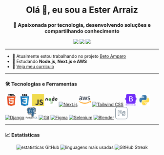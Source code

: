 <h1 align="center">Olá 👋, eu sou a Ester Arraiz</h1>
<h3 align="center">🚀 Apaixonada por tecnologia, desenvolvendo soluções e compartilhando conhecimento</h3>

<p align="center">
  <a href="mailto:esterarrais0@gmail.com"><img src="https://img.shields.io/badge/Email-esterarrais0@gmail.com-red?style=flat-square&logo=gmail" /></a>
  <a href="https://www.linkedin.com/in/ester-arraiz-de-matos/" target="_blank"><img src="https://img.shields.io/badge/LinkedIn-Ester%20Arraiz-blue?style=flat-square&logo=linkedin" /></a>
  <a href="https://github.com/esterarraiz" target="_blank"><img src="https://img.shields.io/badge/GitHub-esterarraiz-black?style=flat-square&logo=github" /></a>
</p>

---

- 🔭 Atualmente estou trabalhando no projeto [Beto Amparo](https://github.com/dallylademoraes/beto-amparo)
- 🌱 Estudando **Node.js, Next.js e AWS**
- 📄 [Veja meu currículo](https://drive.google.com/file/d/1bYMGfYHtkbnsaqxda5JHL5a3B4nVP4XW/view?usp=sharing)

---

### 🛠️ Tecnologias e Ferramentas

<p align="left">
  <a href="https://developer.mozilla.org/docs/Web/HTML"><img src="https://raw.githubusercontent.com/devicons/devicon/master/icons/html5/html5-original-wordmark.svg" alt="HTML5" width="40" height="40"/></a>
  <a href="https://developer.mozilla.org/docs/Web/CSS"><img src="https://raw.githubusercontent.com/devicons/devicon/master/icons/css3/css3-original-wordmark.svg" alt="CSS3" width="40" height="40"/></a>
  <a href="https://developer.mozilla.org/docs/Web/JavaScript"><img src="https://raw.githubusercontent.com/devicons/devicon/master/icons/javascript/javascript-original.svg" alt="JavaScript" width="40" height="40"/></a>
  <a href="https://nodejs.org"><img src="https://raw.githubusercontent.com/devicons/devicon/master/icons/nodejs/nodejs-original-wordmark.svg" alt="Node.js" width="40" height="40"/></a>
  <a href="https://nextjs.org/"><img src="https://cdn.worldvectorlogo.com/logos/nextjs-2.svg" alt="Next.js" width="40" height="40"/></a>
  <a href="https://aws.amazon.com/"><img src="https://raw.githubusercontent.com/devicons/devicon/master/icons/amazonwebservices/amazonwebservices-original-wordmark.svg" alt="AWS" width="40" height="40"/></a>
  <a href="https://tailwindcss.com/"><img src="https://www.vectorlogo.zone/logos/tailwindcss/tailwindcss-icon.svg" alt="Tailwind CSS" width="40" height="40"/></a>
  <a href="https://getbootstrap.com/"><img src="https://raw.githubusercontent.com/devicons/devicon/master/icons/bootstrap/bootstrap-plain-wordmark.svg" alt="Bootstrap" width="40" height="40"/></a>
  <a href="https://www.python.org/"><img src="https://raw.githubusercontent.com/devicons/devicon/master/icons/python/python-original.svg" alt="Python" width="40" height="40"/></a>
  <a href="https://www.djangoproject.com/"><img src="https://cdn.worldvectorlogo.com/logos/django.svg" alt="Django" width="40" height="40"/></a>
  <a href="https://www.postgresql.org/"><img src="https://raw.githubusercontent.com/devicons/devicon/master/icons/postgresql/postgresql-original-wordmark.svg" alt="PostgreSQL" width="40" height="40"/></a>
  <a href="https://git-scm.com/"><img src="https://www.vectorlogo.zone/logos/git-scm/git-scm-icon.svg" alt="Git" width="40" height="40"/></a>
  <a href="https://www.figma.com/"><img src="https://www.vectorlogo.zone/logos/figma/figma-icon.svg" alt="Figma" width="40" height="40"/></a>
  <a href="https://www.selenium.dev/"><img src="https://raw.githubusercontent.com/detain/svg-logos/780f25886640cef088af994181646db2f6b1a3f8/svg/selenium-logo.svg" alt="Selenium" width="40" height="40"/></a>
  <a href="https://www.blender.org/"><img src="https://download.blender.org/branding/community/blender_community_badge_white.svg" alt="Blender" width="40" height="40"/></a>
  <a href="https://www.adobe.com/products/photoshop.html"><img src="https://raw.githubusercontent.com/devicons/devicon/master/icons/photoshop/photoshop-line.svg" alt="Photoshop" width="40" height="40"/></a>
</p>

---

### 📈 Estatísticas

<p align="center">
  <img src="https://github-readme-stats.vercel.app/api?username=esterarraiz&show_icons=true&theme=default" alt="estatísticas GitHub" />
  <img src="https://github-readme-stats.vercel.app/api/top-langs/?username=esterarraiz&layout=compact" alt="linguagens mais usadas" />
  <img src="https://github-readme-streak-stats.herokuapp.com/?user=esterarraiz" alt="GitHub Streak" />
</p>
